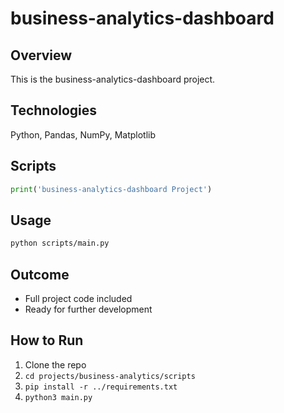 # business-analytics-dashboard

## Overview
This is the business-analytics-dashboard project.

## Technologies
Python, Pandas, NumPy, Matplotlib

## Scripts
```python
print('business-analytics-dashboard Project')
```

## Usage
```bash
python scripts/main.py
```

## Outcome
- Full project code included
- Ready for further development

## How to Run
1. Clone the repo
2. `cd projects/business-analytics/scripts`
3. `pip install -r ../requirements.txt`
4. `python3 main.py`
